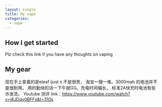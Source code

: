 ```yaml
---
layout: single
title: My vape
categories:
  - vape
---
```

## How I get started
Plz check this link if you have any thoughts on vaping
## My gear
现在手上拿着的是eleaf ijust s 不是很贵， 淘宝一搜一堆。3000mah 的电池并不是很耐用。 用的勤快的话一下午就GG。充电时间偏长， 标准2A快充时电池有些许发烫。
Youtube 测评 link：https://www.youtube.com/watch?v=j8JDqy0BFFs&t=310s
